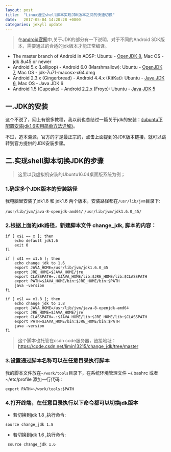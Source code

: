 ```yaml
---
layout: post
title:  "Linux通过shell脚本实现JDK版本之间的快速切换"
date:   2017-05-04 14:20:28 +0800
categories: jekyll update
---
```


> 在[android官网](https://source.android.com/source/requirements)中,关于JDK的部分有一下说明，对于不同的Android SDK版本，需要通过的合适的jdk版本才能正常编译。
- The master branch of Android in AOSP: Ubuntu - [OpenJDK 8](http://openjdk.java.net/install/), Mac OS - jdk 8u45 or newer
- Android 5.x (Lollipop) - Android 6.0 (Marshmallow): Ubuntu - [OpenJDK 7](http://openjdk.java.net/install/), Mac OS - jdk-7u71-macosx-x64.dmg
- Android 2.3.x (Gingerbread) - Android 4.4.x (KitKat): Ubuntu - [Java JDK 6](http://www.oracle.com/technetwork/java/javase/archive-139210.html), Mac OS - Java JDK 6
- Android 1.5 (Cupcake) - Android 2.2.x (Froyo): Ubuntu - [Java JDK 5](http://www.oracle.com/technetwork/java/javase/archive-139210.html)

## 一.JDK的安装
这个不说了，网上有很多教程，我以前也总结过一篇关于jdk的安装：[《ubuntu下配置安装jdk1.6实用简单方法详解》](http://blog.csdn.net/limin2928/article/details/17138163)。

不过，追本溯源，官方的才是最正宗的，点击上面提到的JDK版本链接，就可以跳转到官方提供的JDK安装步骤。

## 二.实现shell脚本切换JDK的步骤
> 这里以我虚拟机安装的Ubuntu16.04桌面版系统为例；


### 1.确定多个JDK版本的安装路径


我电脑里安装了jdk1.8 和 jdk1.6 两个版本，安装路径都在`/usr/lib/jvm`目录下:

`/usr/lib/jvm/java-8-openjdk-amd64/`
`/usr/lib/jvm/jdk1.6.0_45/`


### 2.根据上面的jdk路径，新建脚本文件 change_jdk, 脚本的内容：
```
if [ x$1 == x ]; then
	echo default jdk1.6
	exit 0
fi

if [ x$1 == x1.6 ]; then
	echo change jdk to 1.6
	export JAVA_HOME=/usr/lib/jvm/jdk1.6.0_45
	export JRE_HOME=$JAVA_HOME/jre
	export CLASSPATH=.:$JAVA_HOME/lib:$JRE_HOME/lib:$CLASSPATH
	export PATH=$JAVA_HOME/bin:$JRE_HOME/bin:$PATH
	java -version
fi

if [ x$1 == x1.8 ]; then
	echo change jdk to 1.8
	export JAVA_HOME=/usr/lib/jvm/java-8-openjdk-amd64
	export JRE_HOME=$JAVA_HOME/jre
	export CLASSPATH=.:$JAVA_HOME/lib:$JRE_HOME/lib:$CLASSPATH
	export PATH=$JAVA_HOME/bin:$JRE_HOME/bin:$PATH
	java -version
fi
```
> 这个脚本也托管在csdn code服务器，链接地址：https://code.csdn.net/limin13215/change_jdk/tree/master

### 3.设置通过脚本名称可以在任意目录执行脚本
我的脚本文件放在`~/work/tools`目录下，在系统环境管理文件 ~/.bashrc 或者~/etc/profile 添加一行代码：
```
export PATH=~/work/tools:$PATH
```

### 4.打开终端，在任意目录执行以下命令都可以切换jdk版本
- 若切换到jdk 1.8 ,执行命令:
```
source change_jdk 1.8
```
- 若切换到jdk 1.6 ,执行命令:
```
 source change_jdk 1.6
```
